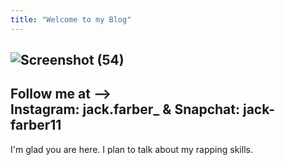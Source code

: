 ```yaml
---
title: "Welcome to my Blog"
---
```

![Screenshot (54)](https://user-images.githubusercontent.com/107132765/173114540-f7dc499b-1496-43d7-8240-6e2355981c29.png)
---
Follow me at -->  
Instagram: jack.farber_
 & 
Snapchat: jack-farber11
---
I'm glad you are here. I plan to talk about my rapping skills.
